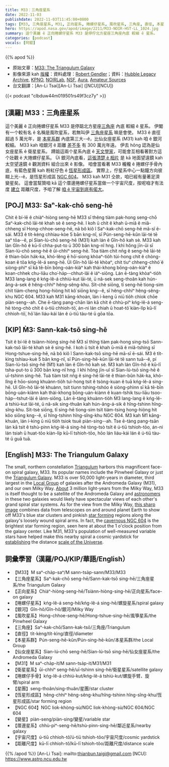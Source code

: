 ```yaml
---
title: M33：三角座星系
date: 2022-11-03
publishdate: 2022-11-03T11:45:00+0800
tags: [M33, 三角座星系, M31, 正向星系, 捲螺仔星系, 風吹星系, 三角座, 直徑, 本星系群, 仙女座星系, 衛星星系, 捲螺仔手骨, 星團, 恆星形成區, NGC 604, 變星, 厝邊星系, 宇宙尺度, 距離尺度]
hero: https://apod.nasa.gov/apod/image/2211/M33-NOIR-HST-LL_1024.jpg
summary: 這个美麗 ê 正向捲螺仔星系 M33 是停佇北方星座三角座內底 較細 ê 星系。
categories: [podcast]
vocals: [阿錕]
---
```


{{% apod %}}

- 原始文章：[M33: The Triangulum Galaxy](https://apod.nasa.gov/apod/ap221103.html)
- 影像來源 kah [版權][copyright]：資料處理：[Robert Gendler](http://www.robgendlerastropics.com/)；資料：[Hubble Legacy Archive](https://hla.stsci.edu/), [KPNO](https://noirlab.edu/public/programs/kitt-peak-national-observatory/nicholas-mayall-4m-telescope/), [NOIRLab](https://noirlab.edu/public/), [NSF](https://www.nsf.gov/), [Aura](https://www.aura-astronomy.org/), [Amateur Sources](http://www.robgendlerastropics.com/M33-NOIR-HST.html)
- 台文翻譯：[An-Li Tsai][An-Li Tsai] ([NCU][NCU])

{{< podcast "clbduw44m019501rs49f3cz7y" >}}

## [漢羅] M33：三角座星系
這个美麗 ê 正向捲螺仔星系 M33 是停踮北方星座[三角座][Triangulum] 內底 較細 ê 星系。
伊閣有一个較有名 ê 名稱是風吹星系，若無叫伊 [三角座星系][Triangulum Galaxy] 嘛是會使。
M33 ê 直徑超過 5 萬光年，是 [本星系群][Local Group] 內底第三大--ê，比仙女座星系 (M31) kah 咱 ê 銀河 較細。
M33 kah 咱銀河 ê 距離 [差不多][About t] 有 300 萬光年遠。
伊去 hŏng 認為是仙女座星系 ê 衛星星系。
蹛踮這兩个星系內底 ê [天文學家][astronomers]，可能會互相看著對方這个壯觀 ê 大捲螺仔星系。
Ùi 銀河內底看，[這張清楚 ê 相片][this sharp image] 是 kā 地面望遠鏡 kah 太空望遠鏡 ê 觀測資料 組合出來 ê 影像。
咱會當看著 M33 櫳櫳 ê 捲螺仔手骨內底，有藍色星團 kah 粉紅仔色 ê [恆星形成區][star forming]。
實際上，佇星系中心一點鐘方向彼糊上光--ê，是恆星形成區 [NGC 604][cavernous NGC 604]。
M33 kah M31 仝款，咱已經有量著足濟變星矣。
這會當幫贊咱 kā 這个厝邊捲螺仔星系當做一个宇宙尺度，按呢咱才有法度 [建立][establishing] 距離尺度，予咱了解 [咱 ê 宇宙到底有偌大][scale of the Universe]。

## [POJ] M33: Saⁿ-kak-chō seng-hē
Chit ê bí-lē ê chiàⁿ-hiòng seng-hē M33 sī thêng tiàm pak-hong seng-chō Saⁿ-kak-chō lāi-té khah sè ê seng-hē.
I koh ū chi̍t ê khah ū-miâ ê miâ-chheng sī Hong-chhoe-seng-hē, nā bô kiô î  Saⁿ-kak-chō seng-hē mā-sī ē-sái.
M33 ê ti̍t-kèng chhiau-kòe 5 bān kng-nî, sī Pún-seng-hē-kûn lāi-té tē saⁿ tōa--ê, pí Sian-lú-chō seng-hē (M31) kah lán ê Gîn-hô kah sè.
M33 kah lán Gîn-hô ê kū-lī chha-put-to ū 300 bān kng-nî hng.
I khì hŏng jīn-ûi sī Sian-lú-chō seng-hē ê ūi-chhiⁿ seng-hē.
Tòa tiàm chit nn̄g ê seng-hē lāi-té ê thian-bûn ha̍k-ka, khó-lêng ē hō͘-siong khòaⁿ-tio̍h tùi-hong chit ê chòng-koan ê tōa kńg-lê-á seng-hē.
Ùi Gîn-hô lāi-té khòaⁿ, chit tiuⁿ chheng-chhó͘ ê siòng-phìⁿ sī kā tē-bīn bōng-oán-kiàⁿ kah thài-khong bōng-oán-kiàⁿ ê koan-chhek chu-liāu cho͘-ha̍p--chhut-lâi ê iáⁿ-siōng.
Lán ē-tàng khòaⁿ-tio̍h M33 lang-lang ê kńg-lê-á chhiú-kut lāi-té, ū nâ-sek seng-thoân kah hún-âng-á-sek ê hêng-chhiⁿ hêng-sêng-khu.
Si̍t-chè siōng, tī seng-hē tiong-sim chi̍t tiám-cheng hong-hiòng hit kô͘ siōng kng--ê, sī hêng-chhiⁿ hêng-sêng-khu NGC 604.
M33 kah M31 kāng-khoán, lán í-keng ū niū tio̍h chiok chōe piàn-seng--ah.
Che ē-tàng pang-chān lán kā chit ê chhù-piⁿ kńg-lê-á seng-hē tòng-chò chi̍t ê ú-tiū chhioh-tō͘, án-ni lán chiah ū hoat-tō͘ kiàn-li̍p kū-lī chhioh-tō͘, hō͘ lán liáu-kái lán ê ú-tiū tàu-té ū gōa tōa.


## [KIP] M̀3: Sann-kak-tsō sing-hē
Tsit ê bí-lē ê tsiànn-hiòng sing-hē M̀3 sī thîng tiàm pak-hong sing-tsō Sann-kak-tsō lāi-té khah sè ê sing-hē.
I koh ū tsi̍t ê khah ū-miâ ê miâ-tshing sī Hong-tshue-sing-hē, nā bô kiô î  Sann-kak-tsō sing-hē mā-sī ē-sái.
M̀3 ê ti̍t-kìng tshiau-kuè 5 bān kng-nî, sī Pún-sing-hē-kûn lāi-té tē sann tuā--ê, pí Sian-lú-tsō sing-hē (M̀1) kah lán ê Gîn-hô kah sè.
M̀3 kah lán Gîn-hô ê kū-lī tsha-put-to ū 300 bān kng-nî hng.
I khì hŏng jīn-uî sī Sian-lú-tsō sing-hē ê uī-tshinn sing-hē.
Tuà tiàm tsit nn̄g ê sing-hē lāi-té ê thian-bûn ha̍k-ka, khó-lîng ē hōo-siong khuànn-tio̍h tuì-hong tsit ê tsòng-kuan ê tuā kńg-lê-á sing-hē.
Uì Gîn-hô lāi-té khuànn, tsit tiunn tshing-tshóo ê siòng-phìnn sī kā tē-bīn bōng-uán-kiànn kah thài-khong bōng-uán-kiànn ê kuan-tshik tsu-liāu tsoo-ha̍p--tshut-lâi ê iánn-siōng.
Lán ē-tàng khuànn-tio̍h M̀3 lang-lang ê kńg-lê-á tshiú-kut lāi-té, ū nâ-sik sing-thuân kah hún-âng-á-sik ê hîng-tshinn hîng-sîng-khu.
Si̍t-tsè siōng, tī sing-hē tiong-sim tsi̍t tiám-tsing hong-hiòng hit kôo siōng kng--ê, sī hîng-tshinn hîng-sîng-khu NGC 604.
M̀3 kah M̀1 kāng-khuán, lán í-king ū niū tio̍h tsiok tsuē piàn-sing--ah.
Tse ē-tàng pang-tsān lán kā tsit ê tshù-pinn kńg-lê-á sing-hē tòng-tsò tsi̍t ê ú-tiū tshioh-tōo, án-ni lán tsiah ū huat-tōo kiàn-li̍p kū-lī tshioh-tōo, hōo lán liáu-kái lán ê ú-tiū tàu-té ū guā tuā.

## [English] M33: The Triangulum Galaxy
The small, northern constellation [Triangulum][Triangulum] harbors this magnificent face-on spiral galaxy, M33.
Its popular names include the Pinwheel Galaxy or just the [Triangulum Galaxy][Triangulum Galaxy].
M33 is over 50,000 light-years in diameter, third largest in the [Local Group][Local Group] of galaxies after the Andromeda Galaxy (M31), and our own Milky Way.
[About][About e] 3 million light-years from the Milky Way, M33 is itself thought to be a satellite of the Andromeda Galaxy and [astronomers][astronomers] in these two galaxies would likely have spectacular views of each other's grand spiral star systems.
As for the view from the Milky Way, [this sharp image][this sharp image] combines data from telescopes on and around planet Earth to show off M33's blue star clusters and pinkish [star forming][star forming] regions along the galaxy's loosely wound spiral arms.
In fact, the [cavernous NGC 604][cavernous NGC 604] is the brightest star forming region, seen here at about the 1 o'clock position from the galaxy center.
Like M31, M33's population of well-measured variable stars have helped make this nearby spiral a cosmic yardstick for [establishing][establishing] the distance [scale of the Universe][scale of the Universe].


## 詞彙學習（漢羅/POJ/KIP/華語/English）
- 【M33】M saⁿ-cha̍p-saⁿ/M sann-tsa̍p-sann/M33/M33
- 【三角座星系】Saⁿ-kak-chō seng-hē/Sann-kak-tsō sing-hē/三角座星系/the Triangulum Galaxy
- 【正向星系】Chiàⁿ-hiòng-seng-hē/Tsiànn-hiòng-sing-hē/正向星系/face-on galaxy
- 【捲螺仔星系】kńg-lê-á seng-hē/kńg-lê-á sing-hē/螺旋星系/spiral galaxy
- 【銀河】Gîn-hô/Gîn-hô/銀河/Milky Way
- 【風吹星系】Hong-chhoe-seng-hē/Hong-tshue-sing-hē/風箏星系/the Pinwheel Galaxy
- 【三角座】Saⁿ-kak-chō/Sann-kak-tsō/三角座/Triangulum
- 【直徑】ti̍t-kèng/ti̍t-kìng/直徑/diameter
- 【本星系群】Pún-seng-hē-kûn/Pún-sing-hē-kûn/本星系群/the Local Group
- 【仙女座星系】Sian-lú-chō seng-hē/Sian-lú-tsō sing-hē/仙女座星系/the Andromeda Galaxy
- 【M31】M saⁿ-cha̍p-it/M sann-tsa̍p-it/M31/M31
- 【衛星星系】ūi-chhiⁿ seng-hē/uī-tshinn sing-hē/衛星星系/satellite galaxy
- 【捲螺仔手骨】kńg-lê-á chhiú-kut/kńg-lê-á tshiú-kut/螺旋手臂、旋臂/spiral arm
- 【星團】seng-thoân/sing-thuân/星團/star cluster
- 【恆星形成區】hêng-chhiⁿ hêng-sêng-khu/hîng-tshinn hîng-sîng-khu/恆星形成區/star forming region
- 【NGC 604】NGC liok-khòng-sù/NGC liok-khòng-sù/NGC 604/NGC 604
- 【變星】piàn-seng/piàn-sing/變星/variable star
- 【厝邊星系】chhù-piⁿ-seng-hē/tshù-pinn-sing-hē/鄰近星系/nearby galaxy
- 【宇宙尺度】ú-tiū chhioh-tô͘/ú-tiū tshioh-tôo/宇宙尺度/cosmic yardstick
- 【距離尺度】kū-lī chhioh-tô͘/kū-lī tshioh-tôo/距離尺度/distance scale

{{% /apod %}}
[An-Li Tsai]: mailto:thianbun.taigi@gmail.com
[NCU]: https://www.astro.ncu.edu.tw

[copyright]: https://apod.nasa.gov/apod/fap/lib/about_apod.html#srapply
[License]: https://creativecommons.org/licenses/by/2.0/


[Triangulum]:http://www.hawastsoc.org/deepsky/tri/index.html
[Triangulum Galaxy]:http://messier.seds.org/m/m033.html
[Local Group]:http://atlasoftheuniverse.com/localgr.html
[About e]:https://apod.nasa.gov/apod/ap211106.html
[About t]:https://apod.tw/daily/20211106/
[astronomers]:http://arxiv.org/abs/astro-ph?papernum=0506609
[this sharp image]:http://www.robgendlerastropics.com/M33-NOIR-HST.html
[star forming]:https://apod.nasa.gov/apod/ap091017.html
[cavernous NGC 604]:https://esahubble.org/images/opo9627c/
[establishing]:http://adsabs.harvard.edu/cgi-bin/bib_query?1926ApJ....63..236H
[scale of the Universe]:http://antwrp.gsfc.nasa.gov/diamond_jubilee/debate96.html


